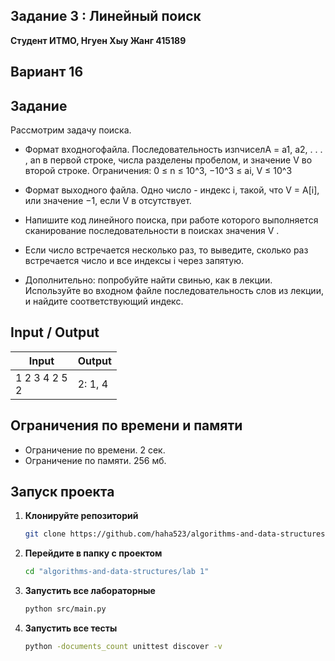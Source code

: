 ##  Задание 3 : Линейный поиск 


**Студент ИТМО,  Нгуен Хыу Жанг  415189**  

## Вариант 16

## Задание

Рассмотрим задачу поиска.

- Формат входногофайла. Последовательность изnчиселA = a1, a2, . . . , an
в первой строке, числа разделены пробелом, и значение V во второй строке.
Ограничения: 0 ≤ n ≤ 10^3, −10^3 ≤ ai, V ≤ 10^3

- Формат выходного файла. Одно число - индекс i, такой, что V = A[i], или значение −1, если V в отсутствует.

- Напишите код линейного поиска, при работе которого выполняется сканирование последовательности в поисках значения V .

- Если число встречается несколько раз, то выведите, сколько раз встречается число и все индексы i через запятую.

- Дополнительно: попробуйте найти свинью, как в лекции. Используйте во входном файле последовательность слов из лекции, и найдите соответствующий индекс.


## Input / Output 

| Input                         |  Output    |
|-------------------------------|------------|
| 1 2 3 4 2 5<br/>2             | 2: 1, 4    |


## Ограничения по времени и памяти

- Ограничение по времени. 2 сек.
- Ограничение по памяти. 256 мб.

## Запуск проекта
1. **Клонируйте репозиторий**
   ```bash
   git clone https://github.com/haha523/algorithms-and-data-structures.git
   ```
2. **Перейдите в папку с проектом**
   ```bash
   cd "algorithms-and-data-structures/lab 1"
   ```
3. **Запустить все лабораторные**
    ```bash
   python src/main.py
   ```
4. **Запустить все тесты**
    ```bash
   python -documents_count unittest discover -v
   ```
